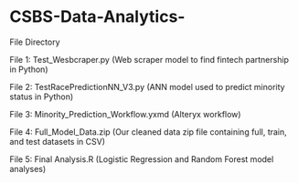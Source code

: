 # CSBS-Data-Analytics-

File Directory

File 1: Test_Wesbcraper.py (Web scraper model to find fintech partnership in Python)

File 2: TestRacePredictionNN_V3.py (ANN model used to predict minority status in Python)

File 3: Minority_Prediction_Workflow.yxmd (Alteryx workflow)

File 4: Full_Model_Data.zip (Our cleaned data zip file containing full, train, and test datasets in CSV)

File 5: Final Analysis.R (Logistic Regression and Random Forest model analyses)
